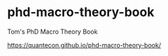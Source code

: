 # phd-macro-theory-book

Tom's PhD Macro Theory Book

https://quantecon.github.io/phd-macro-theory-book/

